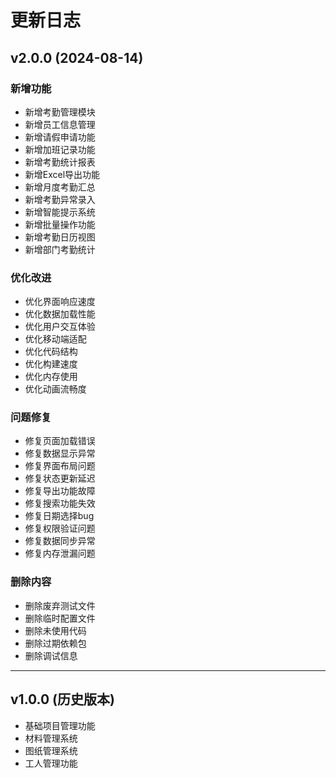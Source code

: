 # 更新日志

## v2.0.0 (2024-08-14)

### 新增功能
- 新增考勤管理模块
- 新增员工信息管理
- 新增请假申请功能
- 新增加班记录功能
- 新增考勤统计报表
- 新增Excel导出功能
- 新增月度考勤汇总
- 新增考勤异常录入
- 新增智能提示系统
- 新增批量操作功能
- 新增考勤日历视图
- 新增部门考勤统计

### 优化改进
- 优化界面响应速度
- 优化数据加载性能
- 优化用户交互体验
- 优化移动端适配
- 优化代码结构
- 优化构建速度
- 优化内存使用
- 优化动画流畅度

### 问题修复
- 修复页面加载错误
- 修复数据显示异常
- 修复界面布局问题  
- 修复状态更新延迟
- 修复导出功能故障
- 修复搜索功能失效
- 修复日期选择bug
- 修复权限验证问题
- 修复数据同步异常
- 修复内存泄漏问题

### 删除内容
- 删除废弃测试文件
- 删除临时配置文件
- 删除未使用代码
- 删除过期依赖包
- 删除调试信息

---

## v1.0.0 (历史版本)
- 基础项目管理功能
- 材料管理系统
- 图纸管理系统
- 工人管理功能
